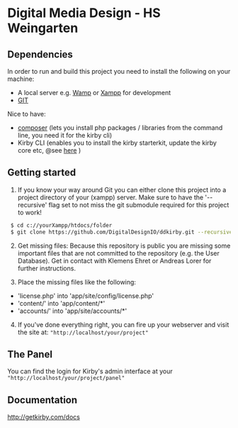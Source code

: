 # Digital Media Design - HS Weingarten

## Dependencies

In order to run and build this project you need to install the following on your machine:

* A local server e.g. [Wamp](http://www.wampserver.com/en/) or [Xampp](https://www.apachefriends.org/index.html) for development
* [GIT](https://git-scm.com/)

Nice to have:

* [composer](https://getcomposer.org/) (lets you install php packages / libraries from the command line, you need it for the kirby cli)
* Kirby CLI (enables you to install the kirby starterkit, update the kirby core etc, @see [here](https://libraries.io/github/getkirby/cli) )

## Getting started

1. If you know your way around Git you can either clone this project into a project directory of your (xampp) server. Make sure to have the '--recursive' flag set to not miss the git submodule required for this project to work!

```bash
 $ cd c://yourXampp/htdocs/folder
 $ git clone https://github.com/DigitalDesignIO/ddkirby.git --recursive
```

2. Get missing files: Because this repository is public you are missing some important files that are not committed to the repository (e.g. the User Database). Get in contact with Klemens Ehret or Andreas Lorer for further instructions.

3. Place the missing files like the following:
* 'license.php' into 'app/site/config/license.php'
* 'content/' into 'app/content/*'
* 'accounts/' into 'app/site/accounts/*'

4. If you've done everything right, you can fire up your webserver and visit the site at: `"http://localhost/your/project"`

## The Panel

You can find the login for Kirby's admin interface at your `"http://localhost/your/project/panel"`

## Documentation

<http://getkirby.com/docs>

